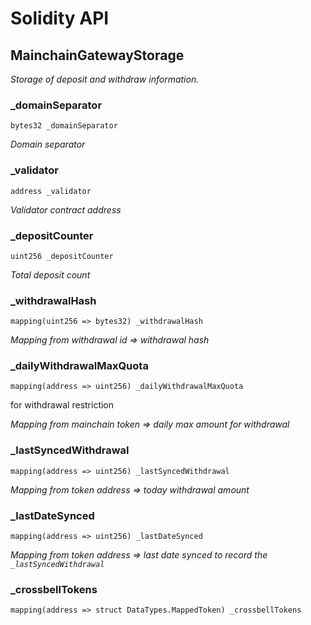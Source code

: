 # Solidity API

## MainchainGatewayStorage

_Storage of deposit and withdraw information._

### _domainSeparator

```solidity
bytes32 _domainSeparator
```

_Domain separator_

### _validator

```solidity
address _validator
```

_Validator contract address_

### _depositCounter

```solidity
uint256 _depositCounter
```

_Total deposit count_

### _withdrawalHash

```solidity
mapping(uint256 => bytes32) _withdrawalHash
```

_Mapping from withdrawal id => withdrawal hash_

### _dailyWithdrawalMaxQuota

```solidity
mapping(address => uint256) _dailyWithdrawalMaxQuota
```

for withdrawal restriction

_Mapping from mainchain token => daily max amount for withdrawal_

### _lastSyncedWithdrawal

```solidity
mapping(address => uint256) _lastSyncedWithdrawal
```

_Mapping from token address => today withdrawal amount_

### _lastDateSynced

```solidity
mapping(address => uint256) _lastDateSynced
```

_Mapping from token address => last date synced to record the `_lastSyncedWithdrawal`_

### _crossbellTokens

```solidity
mapping(address => struct DataTypes.MappedToken) _crossbellTokens
```

